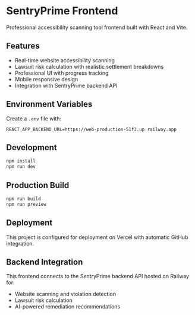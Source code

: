 # SentryPrime Frontend

Professional accessibility scanning tool frontend built with React and Vite.

## Features

- Real-time website accessibility scanning
- Lawsuit risk calculation with realistic settlement breakdowns
- Professional UI with progress tracking
- Mobile responsive design
- Integration with SentryPrime backend API

## Environment Variables

Create a `.env` file with:

```
REACT_APP_BACKEND_URL=https://web-production-51f3.up.railway.app
```

## Development

```bash
npm install
npm run dev
```

## Production Build

```bash
npm run build
npm run preview
```

## Deployment

This project is configured for deployment on Vercel with automatic GitHub integration.

## Backend Integration

This frontend connects to the SentryPrime backend API hosted on Railway for:
- Website scanning and violation detection
- Lawsuit risk calculation
- AI-powered remediation recommendations

